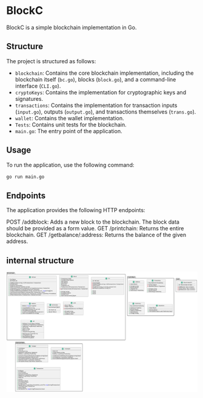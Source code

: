 # BlockC

BlockC is a simple blockchain implementation in Go.

## Structure

The project is structured as follows:

- `blockchain`: Contains the core blockchain implementation, including the blockchain itself (`bc.go`), blocks (`block.go`), and a command-line interface (`CLI.go`).
- `cryptoKeys`: Contains the implementation for cryptographic keys and signatures.
- `transactions`: Contains the implementation for transaction inputs (`input.go`), outputs (`output.go`), and transactions themselves (`trans.go`).
- `wallet`: Contains the wallet implementation.
- `Tests`: Contains unit tests for the blockchain.
- `main.go`: The entry point of the application.

## Usage

To run the application, use the following command:

```bash
go run main.go
```

## Endpoints
The application provides the following HTTP endpoints:

POST /addblock: Adds a new block to the blockchain. The block data should be provided as a form value.
GET /printchain: Returns the entire blockchain.
GET /getbalance/:address: Returns the balance of the given address.

## internal structure
![alt text](image.png)